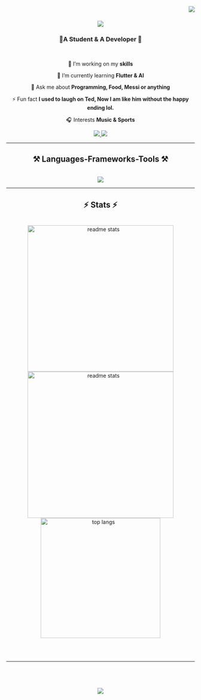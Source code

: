 <img align="right" src = 'https://komarev.com/ghpvc/?username=Manraj29&label=Profile%20views&color=0e75b6&style=flat' />

<h1 align="center">
    <img src="https://readme-typing-svg.herokuapp.com/?font=Righteous&size=35&center=true&vCenter=true&width=500&height=70&duration=4000&lines=Hello+There!+👋;+I'm+Manraj+Singh+Virdi!;" />
</h1>
<h3 align="center"> 🤝A Student & A Developer 🤌</h3>

<br/>

<div align="center">

 🔭 I’m working on my **skills**
 
🌱 I’m currently learning **Flutter & AI**

💬 Ask me about **Programming, Food, Messi or anything**

⚡ Fun fact **I used to laugh on Ted, Now I am like him without the happy ending lol.**

🎧 Interests **Music & Sports**

<!--📬 We can connect [here](https://www.linkedin.com/in/manrajsinghvirdi/) -->

 </div>

 <div align="center"> 
  <a href="mailto:virdimanajsingh9@gmail.com">
    <img src="https://img.shields.io/badge/Gmail-333333?style=for-the-badge&logo=gmail&logoColor=red" />
  </a>
  
  <a href="https://www.linkedin.com/in/manrajsinghvirdi" target="_blank">
    <img src="https://img.shields.io/badge/LinkedIn-0077B5?style=for-the-badge&logo=linkedin&logoColor=white" target="_blank" />
  </a>
<!--   <a href="https://salesp07.github.io" target="_blank">
     <img src="https://img.shields.io/badge/Portfolio-FF5722?style=for-the-badge&logo=todoist&logoColor=white" target="_blank" /> <!-- sqlite, safari, google-chrome are other good icon options 
  </a> -->
</div>

 <hr/>
<h2 align="center">⚒️ Languages-Frameworks-Tools ⚒️</h2>
<br/>
<div align="center">
    <img src="https://skillicons.dev/icons?i=react,html,css,javascript,bootstrap,tailwind,vite,php,nodejs,flutter,python,express,dotnet,c,cpp,java,mysql,postgres,vscode,github,gmail,git,discord,notion&perline=6" /><br>
</div>
<hr/>

<h2 align="center">⚡ Stats ⚡</h2>
<br>
<div align=center>
  <img width=390 src="https://github-readme-streak-stats-salesp07.vercel.app?user=Manraj29&theme=transparent&hide_border=true&border_radius=4.6&mode=weekly"  alt="readme stats"/>
  <img width=390 src="https://github-readme-stats.vercel.app/api?username=Manraj29&show_icons=true&bg_color=00000000&hide_border=true" alt="readme stats" />
  <br/>
  <img width=320 align="center" src="https://github-readme-stats.vercel.app/api/top-langs/?username=Manraj29&layout=donut&theme=transparent&hide_border=true" alt="top langs" />
</div>

<br/><br/>
<hr/>

<br/>

<div align="center">
<h1 align="center">
    <img src="https://readme-typing-svg.herokuapp.com/?font=Righteous&size=35&center=true&vCenter=true&width=500&height=70&duration=4000&lines=Thanks🙋🏻‍♂️!;+Take+Care🤝" />
</h1>
</div>
